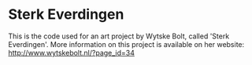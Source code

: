 # Sterk Everdingen

This is the code used for an art project by Wytske Bolt, called 'Sterk Everdingen'. More information on this project is available on her website: http://www.wytskebolt.nl/?page_id=34

